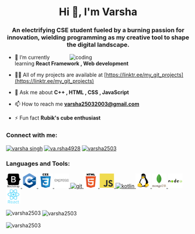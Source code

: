 <h1 align="center">Hi 👋, I'm Varsha</h1>
<h3 align="center">An electrifying CSE student fueled by a burning passion for innovation, wielding programming as my creative tool to shape the digital landscape.</h3>

<img align="right" alt="coding" width=330 src="https://github.com/varsha2503/varsha2503/assets/95171666/92b0972c-edce-4dfa-9a6a-c9e3ce233414" />

- 🌱 I’m currently learning **React Framework , Web development**

- 👨‍💻 All of my projects are available at [https://linktr.ee/my_git_projects](https://linktr.ee/my_git_projects)

- 💬 Ask me about **C++ , HTML , CSS , JavaScript**

- 📫 How to reach me **varsha25032003@gmail.com**

- ⚡ Fun fact **Rubik's cube enthusiast**

<h3 align="left">Connect with me:</h3>
<p align="left">
<a href="https://linkedin.com/in/varsha singh" target="blank"><img align="center" src="https://raw.githubusercontent.com/rahuldkjain/github-profile-readme-generator/master/src/images/icons/Social/linked-in-alt.svg" alt="varsha singh" height="30" width="40" /></a>
<a href="https://instagram.com/va.rsha4928" target="blank"><img align="center" src="https://raw.githubusercontent.com/rahuldkjain/github-profile-readme-generator/master/src/images/icons/Social/instagram.svg" alt="va.rsha4928" height="30" width="40" /></a>
<a href="https://www.leetcode.com/varsha2503" target="blank"><img align="center" src="https://raw.githubusercontent.com/rahuldkjain/github-profile-readme-generator/master/src/images/icons/Social/leet-code.svg" alt="varsha2503" height="30" width="40" /></a>
</p>

<h3 align="left">Languages and Tools:</h3>
<p align="left"> <a href="https://getbootstrap.com" target="_blank" rel="noreferrer"> <img src="https://raw.githubusercontent.com/devicons/devicon/master/icons/bootstrap/bootstrap-plain-wordmark.svg" alt="bootstrap" width="40" height="40"/> </a> <a href="https://www.w3schools.com/cpp/" target="_blank" rel="noreferrer"> <img src="https://raw.githubusercontent.com/devicons/devicon/master/icons/cplusplus/cplusplus-original.svg" alt="cplusplus" width="40" height="40"/> </a> <a href="https://www.w3schools.com/css/" target="_blank" rel="noreferrer"> <img src="https://raw.githubusercontent.com/devicons/devicon/master/icons/css3/css3-original-wordmark.svg" alt="css3" width="40" height="40"/> </a> <a href="https://expressjs.com" target="_blank" rel="noreferrer"> <img src="https://raw.githubusercontent.com/devicons/devicon/master/icons/express/express-original-wordmark.svg" alt="express" width="40" height="40"/> </a> <a href="https://git-scm.com/" target="_blank" rel="noreferrer"> <img src="https://www.vectorlogo.zone/logos/git-scm/git-scm-icon.svg" alt="git" width="40" height="40"/> </a> <a href="https://www.w3.org/html/" target="_blank" rel="noreferrer"> <img src="https://raw.githubusercontent.com/devicons/devicon/master/icons/html5/html5-original-wordmark.svg" alt="html5" width="40" height="40"/> </a> <a href="https://developer.mozilla.org/en-US/docs/Web/JavaScript" target="_blank" rel="noreferrer"> <img src="https://raw.githubusercontent.com/devicons/devicon/master/icons/javascript/javascript-original.svg" alt="javascript" width="40" height="40"/> </a> <a href="https://kotlinlang.org" target="_blank" rel="noreferrer"> <img src="https://www.vectorlogo.zone/logos/kotlinlang/kotlinlang-icon.svg" alt="kotlin" width="40" height="40"/> </a> <a href="https://www.linux.org/" target="_blank" rel="noreferrer"> <img src="https://raw.githubusercontent.com/devicons/devicon/master/icons/linux/linux-original.svg" alt="linux" width="40" height="40"/> </a> <a href="https://www.mongodb.com/" target="_blank" rel="noreferrer"> <img src="https://raw.githubusercontent.com/devicons/devicon/master/icons/mongodb/mongodb-original-wordmark.svg" alt="mongodb" width="40" height="40"/> </a> <a href="https://nodejs.org" target="_blank" rel="noreferrer"> <img src="https://raw.githubusercontent.com/devicons/devicon/master/icons/nodejs/nodejs-original-wordmark.svg" alt="nodejs" width="40" height="40"/> </a> <a href="https://reactjs.org/" target="_blank" rel="noreferrer"> <img src="https://raw.githubusercontent.com/devicons/devicon/master/icons/react/react-original-wordmark.svg" alt="react" width="40" height="40"/> </a> </p>

<p><img align="left" src="https://github-readme-stats.vercel.app/api/top-langs?username=varsha2503&show_icons=true&locale=en&layout=compact" alt="varsha2503" /></p>

<p>&nbsp;<img align="center" src="https://github-readme-stats.vercel.app/api?username=varsha2503&show_icons=true&locale=en" alt="varsha2503" /></p>

<p><img align="center" src="https://github-readme-streak-stats.herokuapp.com/?user=varsha2503&" alt="varsha2503" /></p>
